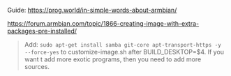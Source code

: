 Guide: https://prog.world/in-simple-words-about-armbian/


https://forum.armbian.com/topic/1866-creating-image-with-extra-packages-pre-installed/

>Add:
>`sudo apt-get install samba git-core apt-transport-https -y --force-yes`
>to customize-image.sh after BUILD_DESKTOP=$4. If you want t add more exotic programs, then you need to add more sources.
